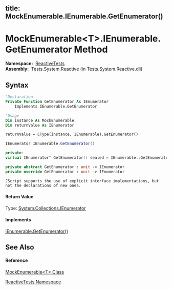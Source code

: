 title: MockEnumerable<T>.IEnumerable.GetEnumerator()
---
# MockEnumerable\<T\>.IEnumerable.GetEnumerator Method

**Namespace:**  [ReactiveTests](ReactiveTests/ReactiveTests)  
**Assembly:**  Tests.System.Reactive (in Tests.System.Reactive.dll)

## Syntax

```vb
'Declaration
Private Function GetEnumerator As IEnumerator
    Implements IEnumerable.GetEnumerator
```

```vb
'Usage
Dim instance As MockEnumerable
Dim returnValue As IEnumerator

returnValue = CType(instance, IEnumerable).GetEnumerator()
```

```csharp
IEnumerator IEnumerable.GetEnumerator()
```

```c++
private:
virtual IEnumerator^ GetEnumerator() sealed = IEnumerable::GetEnumerator
```

```fsharp
private abstract GetEnumerator : unit -> IEnumerator 
private override GetEnumerator : unit -> IEnumerator 
```

```jscript
JScript supports the use of explicit interface implementations, but not the declarations of new ones.
```

#### Return Value

Type: [System.Collections.IEnumerator](https://msdn.microsoft.com/en-us/library/1t2267t6)

#### Implements

[IEnumerable.GetEnumerator()](https://msdn.microsoft.com/en-us/library/5zae5365)

## See Also

#### Reference

[MockEnumerable\<T\> Class](MockEnumerable/MockEnumerable(T))

[ReactiveTests Namespace](ReactiveTests/ReactiveTests)







